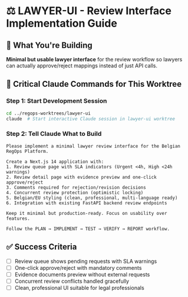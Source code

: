 # ⚖️ LAWYER-UI - Review Interface Implementation Guide

## 🎯 **What You're Building**
**Minimal but usable lawyer interface** for the review workflow so lawyers can actually approve/reject mappings instead of just API calls.

## 🚨 **Critical Claude Commands for This Worktree**

### **Step 1: Start Development Session**
```bash
cd ../regops-worktrees/lawyer-ui
claude  # Start interactive Claude session in lawyer-ui worktree
```

### **Step 2: Tell Claude What to Build**
```
Please implement a minimal lawyer review interface for the Belgian RegOps Platform.

Create a Next.js 14 application with:
1. Review queue page with SLA indicators (Urgent <4h, High <24h warnings)
2. Review detail page with evidence preview and one-click approve/reject
3. Comments required for rejection/revision decisions
4. Concurrent review protection (optimistic locking)
5. Belgian/EU styling (clean, professional, multi-language ready)
6. Integration with existing FastAPI backend review endpoints

Keep it minimal but production-ready. Focus on usability over features.

Follow the PLAN → IMPLEMENT → TEST → VERIFY → REPORT workflow.
```

## ✅ **Success Criteria**
- [ ] Review queue shows pending requests with SLA warnings
- [ ] One-click approve/reject with mandatory comments
- [ ] Evidence documents preview without external requests
- [ ] Concurrent review conflicts handled gracefully  
- [ ] Clean, professional UI suitable for legal professionals
